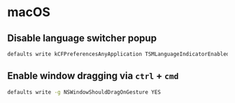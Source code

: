 # macOS

## Disable language switcher popup

```bash
defaults write kCFPreferencesAnyApplication TSMLanguageIndicatorEnabled 0
```

## Enable window dragging via `ctrl` + `cmd`

```bash
defaults write -g NSWindowShouldDragOnGesture YES
```
